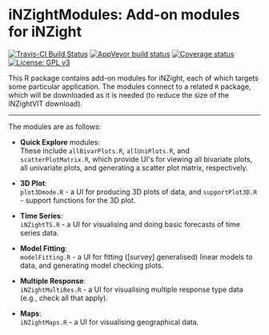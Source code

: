 # iNZightModules: Add-on modules for iNZight

[![Travis-CI Build Status](https://travis-ci.org/iNZightVIT/iNZightModules.svg?branch=master)](https://travis-ci.org/iNZightVIT/iNZightModules)
[![AppVeyor build status](https://ci.appveyor.com/api/projects/status/github/iNZightVIT/iNZightModules?branch=master&svg=true)](https://ci.appveyor.com/project/iNZightVIT/iNZightModules)
[![Coverage status](https://codecov.io/gh/iNZightVIT/iNZightModules/branch/master/graph/badge.svg)](https://codecov.io/github/iNZightVIT/iNZightModules?branch=master)
[![License: GPL v3](https://img.shields.io/badge/License-GPL%20v3-blue.svg)](http://www.gnu.org/licenses/gpl-3.0)

This R package contains add-on modules for iNZight, each of which targets some particular application.
The modules connect to a related `R` package, which will be downloaded as it is needed (to reduce the size of the iNZightVIT download).

*******

The modules are as follows:

- __Quick Explore__ modules:  
  These include `allBivarPlots.R`, `allUniPlots.R`, and `scatterPlotMatrix.R`,
  which provide UI's for viewing all bivariate plots, all univariate plots, and
  generating a scatter plot matrix, respectively.

- __3D Plot__:  
  `plot3Dmode.R` - a UI for producing 3D plots of data, and `supportPlot3D.R` - support functions for the 3D plot.

- __Time Series__:  
  `iNZightTS.R` - a UI for visualising and doing basic forecasts of time series data.

- __Model Fitting__:  
  `modelFitting.R` - a UI for fitting ([survey] generalised) linear models to data, and generating model checking plots.

- __Multiple Response__:  
  `iNZightMultiRes.R` - a UI for visualising multiple response type data (e.g., check all that apply).

- __Maps__:  
  `iNZightMaps.R` - a UI for visualising geographical data.
